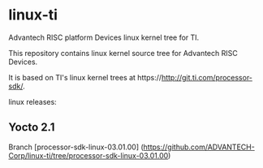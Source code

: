 linux-ti
==========

Advantech RISC platform Devices linux kernel tree for TI.

This repository contains linux kernel source tree for Advantech RISC Devices.

It is based on TI's linux kernel trees at https://http://git.ti.com/processor-sdk/.

linux releases:

Yocto 2.1
----------
Branch [processor-sdk-linux-03.01.00] (https://github.com/ADVANTECH-Corp/linux-ti/tree/processor-sdk-linux-03.01.00)
